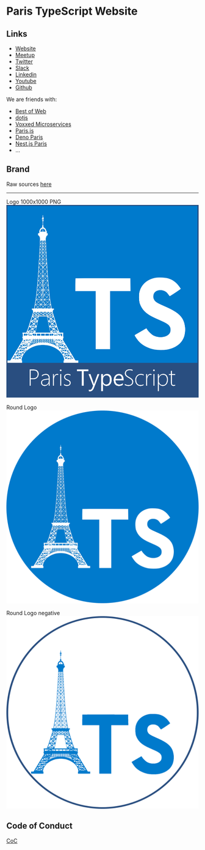 # Paris TypeScript Website

## Links
- [Website](https://typescript.paris)
- [Meetup](https://www.meetup.com/Paris-Typescript/)
- [Twitter](https://twitter.com/ParisTypeScript)
- [Slack](https://slackin.typescript-paris.now.sh/)
- [Linkedin](https://www.linkedin.com/company/paris-typescript/)
- [Youtube](https://www.youtube.com/channel/UCoV7eLpMyIW1FSXwjk3nqIQ)
- [Github](https://github.com/ParisTypeScript)

We are friends with:
- [Best of Web](https://www.bestofweb.paris/)
- [dotjs](https://www.dotjs.io/)
- [Voxxed Microservices](https://voxxeddays.com/microservices/)
- [Paris.js](https://parisjs.org/)
- [Deno Paris](https://deno.paris)
- [Nest.js Paris](https://www.meetup.com/fr-FR/NestJS-Paris-Meetup/)
- ...

## Brand

Raw sources [here](img/)

<hr>

Logo 1000x1000 PNG
![logo](img/logo.png)

Round Logo
![round-logo](img/logo-round.png)

Round Logo negative
![round-logo-negative](img/logo-round-negative.png)

## Code of Conduct

[CoC](CODE_OF_CONDUCT.md)